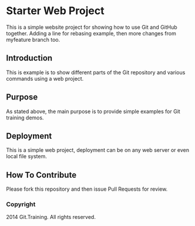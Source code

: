 # Starter Web Project

This is a simple website project for showing how to use Git and GitHub together.
Adding a line for rebasing example, then more changes from myfeature branch too.

## Introduction

This is example is to show different parts of the Git repository and various commands using a web project.
## Purpose

As stated above, the main purpose is to provide simple examples for Git training demos. 

## Deployment

This is a simple web project, deployment can be on any web server or even local file system.

## How To Contribute

Please fork this repository and then issue Pull Requests for review.
### Copyright

2014 Git.Training. All rights reserved.